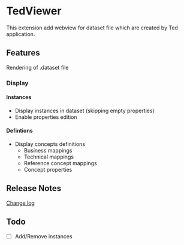 # TedViewer

This extension add webview for dataset file which are created by Ted application.

## Features

Rendering of .dataset file

### Display

#### Instances

* Display instances in dataset (skipping empty properties)
* Enable properties edition

#### Defintions

* Display concepts definitions
  * Business mappings
  * Technical mappings
  * Reference concept mappings
  * Concept properties

## Release Notes

[Change log](CHANGELOG.md)

## Todo

* [ ] Add/Remove instances
